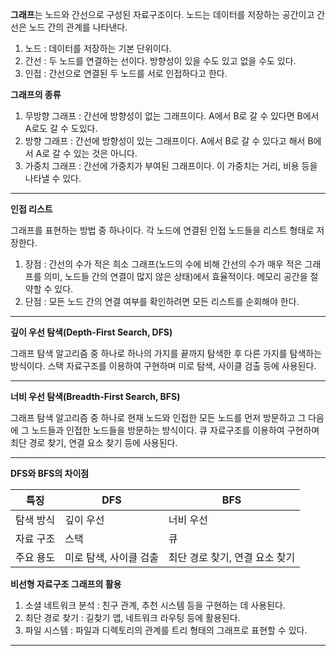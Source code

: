 **그래프**는 노드와 간선으로 구성된 자료구조이다. 노드는 데이터를 저장하는 공간이고 간선은 노드 간의 관계를 나타낸다.

1. 노드 : 데이터를 저장하는 기본 단위이다. 
2. 간선 : 두 노드를 연결하는 선이다. 방향성이 있을 수도 있고 없을 수도 있다.
3. 인접 : 간선으로 연결된 두 노드를 서로 인접하다고 한다.

**그래프의 종류**

1. 무방향 그래프 : 간선에 방향성이 없는 그래프이다. A에서 B로 갈 수 있다면 B에서 A로도 갈 수 도있다.
2. 방향 그래프 : 간선에 방향성이 있는 그래프이다. A에서 B로 갈 수 있다고 해서 B에서 A로 갈 수 있는 것은 아니다.
3. 가중치 그래프 : 간선에 가중치가 부여된 그래프이다. 이 가중치는 거리, 비용 등을 나타낼 수 있다.
--------------------------------------------------------------------------
**인접 리스트**

그래프를 표현하는 방법 중 하나이다. 각 노드에 연결된 인접 노드들을 리스트 형태로 저장한다.

1. 장점 :  간선의 수가 적은 희소 그래프(노드의 수에 비해 간선의 수가 매우 적은 그래프를 의미, 노드들 간의 연결이 많지 않은 상태)에서 효율적이다. 메모리 공간을 절약할 수 있다.
2. 단점 : 모든 노드 간의 연결 여부를 확인하려면 모든 리스트를 순회해야 한다.

--------------------------------------------------------------------------
**깊이 우선 탐색(Depth-First Search, DFS)**

그래프 탐색 알고리즘 중 하나로 하나의 가지를 끝까지 탐색한 후 다른 가지를 탐색하는 방식이다. 스택 자료구조를 이용하여 구현하며 미로 탐색, 사이클 검출 등에 사용된다.

--------------------------------------------------------------------------
**너비 우선 탐색(Breadth-First Search, BFS)**

그래프 탐색 알고리즘 중 하나로 현재 노드와 인접한 모든 노드를 먼저 방문하고 그 다음에 그 노드들과 인접한 노드들을 방문하는 방식이다. 큐 자료구조를 이용하여 구현하며 최단 경로 찾기, 연결 요소 찾기 등에 사용된다.

--------------------------------------------------------------------------
**DFS와 BFS의 차이점**

| 특징    | DFS           | BFS                |
| ----- | ------------- | ------------------ |
| 탐색 방식 | 깊이 우선         | 너비 우선              |
| 자료 구조 | 스택            | 큐                  |
| 주요 용도 | 미로 탐색, 사이클 검출 | 최단 경로 찾기, 연결 요소 찾기 |


**비선형 자료구조 그래프의 활용**

1. 소셜 네트워크 분석 : 친구 관계, 추천 시스템 등을 구현하는 데 사용된다.
2. 최단 경로 찾기 : 길찾기 앱, 네트워크 라우팅 등에 활용된다.
3. 파일 시스템 : 파일과 디렉토리의 관계를 트리 형태의 그래프로 표현할 수 있다.
--------------------------------------------------------------------------



